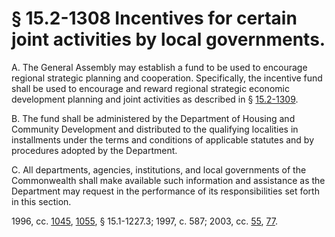 # § 15.2-1308 Incentives for certain joint activities by local governments.

<p>A. The General Assembly may establish a fund to be used to encourage regional strategic planning and cooperation. Specifically, the incentive fund shall be used to encourage and reward regional strategic economic development planning and joint activities as described in § <a href='http://law.lis.virginia.gov/vacode/15.2-1309/'>15.2-1309</a>.</p><p>B. The fund shall be administered by the Department of Housing and Community Development and distributed to the qualifying localities in installments under the terms and conditions of applicable statutes and by procedures adopted by the Department.</p><p>C. All departments, agencies, institutions, and local governments of the Commonwealth shall make available such information and assistance as the Department may request in the performance of its responsibilities set forth in this section.</p><p>1996, cc. <a href='http://lis.virginia.gov/cgi-bin/legp604.exe?961+ful+CHAP1045'>1045</a>, <a href='http://lis.virginia.gov/cgi-bin/legp604.exe?961+ful+CHAP1055'>1055</a>, § 15.1-1227.3; 1997, c. 587; 2003, cc. <a href='http://lis.virginia.gov/cgi-bin/legp604.exe?031+ful+CHAP0055'>55</a>, <a href='http://lis.virginia.gov/cgi-bin/legp604.exe?031+ful+CHAP0077'>77</a>.</p>
